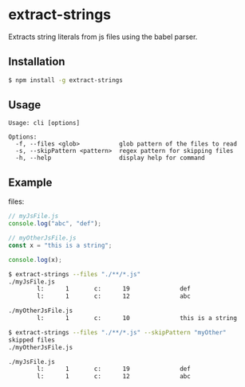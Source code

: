 # extract-strings
Extracts string literals from js files using the babel parser.

## Installation
```bash
$ npm install -g extract-strings 
```

## Usage

```
Usage: cli [options]

Options:
  -f, --files <glob>           glob pattern of the files to read
  -s, --skipPattern <pattern>  regex pattern for skipping files
  -h, --help                   display help for command
```

## Example

files:
```js
// myJsFile.js
console.log("abc", "def");
```

```js
// myOtherJsFile.js
const x = "this is a string";

console.log(x);
```

```bash
$ extract-strings --files "./**/*.js"
./myJsFile.js
        l:      1       c:      19              def
        l:      1       c:      12              abc

./myOtherJsFile.js
        l:      1       c:      10              this is a string
```


```bash
$ extract-strings --files "./**/*.js" --skipPattern "myOther"
skipped files
./myOtherJsFile.js

./myJsFile.js
        l:      1       c:      19              def
        l:      1       c:      12              abc
```

